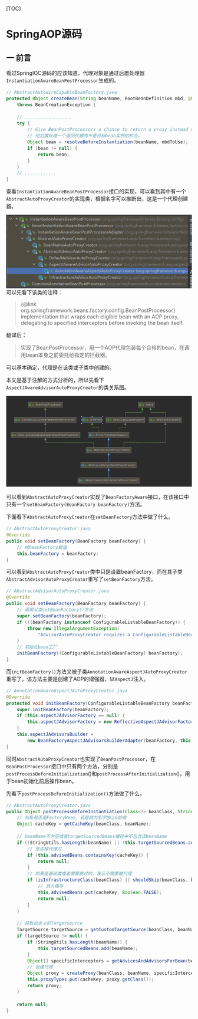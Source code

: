 [TOC]



# SpringAOP源码



## 一 前言

看过SpringIOC源码的应该知道，代理对象是通过后置处理器`InstantiationAwareBeanPostProcessor`生成的。

```java
// AbstractAutowireCapableBeanFactory.java
protected Object createBean(String beanName, RootBeanDefinition mbd, @Nullable Object[] args)
    throws BeanCreationException {

    // ..................
    try {
        // Give BeanPostProcessors a chance to return a proxy instead of the target bean instance.
        // 给后置处理一个返回代理而不是目标bean实例的机会。
        Object bean = resolveBeforeInstantiation(beanName, mbdToUse);
        if (bean != null) {
            return bean;
        }
    }
    // ............
}
```

查看`InstantiationAwareBeanPostProcessor`接口的实现，可以看到其中有一个`AbstractAutoProxyCreator`的实现类，根据名字可以推断出，这是一个代理创建器。

<img src="../images/springAOP/1605928485465.png" align="left">

可以先看下该类的注释：

> {@link org.springframework.beans.factory.config.BeanPostProcessor} implementation that wraps each eligible bean with an AOP proxy, delegating to specified interceptors  before invoking the bean itself.

翻译后：

> 实现了BeanPostProcessor，用一个AOP代理包装每个合格的bean，在调用bean本身之前委托给指定的拦截器。

可以基本确定，代理是在该类或子类中创建的。



本文是基于注解的方式分析的，所以先看下`AspectJAwareAdvisorAutoProxyCreator`的类关系图。

![1605927083780](../images/springAOP/1605927083780.png)



可以看到`AbstractAutoProxyCreator`实现了`BeanFactoryAware`接口，在该接口中只有一个`setBeanFactory(BeanFactory beanFactory)`方法。

下面看下`AbstractAutoProxyCreator`在`setBeanFactory`方法中做了什么。

```java
// AbstractAutoProxyCreator.java
@Override
public void setBeanFactory(BeanFactory beanFactory) {
    // 给beanFactory赋值
    this.beanFactory = beanFactory;
}
```

可以看到`AbstractAutoProxyCreator`类中只是设置beanFactory，而在其子类`AbstractAdvisorAutoProxyCreator`重写了`setBeanFactory`方法。

```java
// AbstractAdvisorAutoProxyCreator.java
@Override
public void setBeanFactory(BeanFactory beanFactory) {
    // 调用父类setBeanFactory()方法
    super.setBeanFactory(beanFactory);
    if (!(beanFactory instanceof ConfigurableListableBeanFactory)) {
        throw new IllegalArgumentException(
            "AdvisorAutoProxyCreator requires a ConfigurableListableBeanFactory: " + beanFactory);
    }
    // 初始化bean工厂
    initBeanFactory((ConfigurableListableBeanFactory) beanFactory);
}
```

而`initBeanFactory()`方法又被子类`AnnotationAwareAspectJAutoProxyCreator`重写了，该方法主要是创建了AOP的增强器，以`AspectJ`注入。

```java
// AnnotationAwareAspectJAutoProxyCreator.java
@Override
protected void initBeanFactory(ConfigurableListableBeanFactory beanFactory) {
    super.initBeanFactory(beanFactory);
    if (this.aspectJAdvisorFactory == null) {
        this.aspectJAdvisorFactory = new ReflectiveAspectJAdvisorFactory(beanFactory);
    }
    this.aspectJAdvisorsBuilder =
        new BeanFactoryAspectJAdvisorsBuilderAdapter(beanFactory, this.aspectJAdvisorFactory);
}
```



同时`AbstractAutoProxyCreator`也实现了`BeanPostProcessor`，在`BeanPostProcessor`接口中只有两个方法，分别是`postProcessBeforeInitialization`()和`postProcessAfterInitialization`()，用于bean初始化前后操作bean。

先看下`postProcessBeforeInitialization()`方法做了什么。

```java
// AbstractAutoProxyCreator.java
public Object postProcessBeforeInstantiation(Class<?> beanClass, String beanName) {
    // 判断是否是FactoryBean，若是就为名字加上&前缀
    Object cacheKey = getCacheKey(beanClass, beanName);

    // beanName不为空或者targetSourcedBeans缓存中不包含该beanName
    if (!StringUtils.hasLength(beanName) || !this.targetSourcedBeans.contains(beanName)) {
        // 是否被代理过
        if (this.advisedBeans.containsKey(cacheKey)) {
            return null;
        }
        // 如果是基础类或者需要跳过的，表示不需要被代理
        if (isInfrastructureClass(beanClass) || shouldSkip(beanClass, beanName)) {
            // 放入缓存
            this.advisedBeans.put(cacheKey, Boolean.FALSE);
            return null;
        }
    }

    // 获取自定义的TargetSource
    TargetSource targetSource = getCustomTargetSource(beanClass, beanName);
    if (targetSource != null) {
        if (StringUtils.hasLength(beanName)) {
            this.targetSourcedBeans.add(beanName);
        }
        Object[] specificInterceptors = getAdvicesAndAdvisorsForBean(beanClass, beanName, targetSource);
        // 创建代理
        Object proxy = createProxy(beanClass, beanName, specificInterceptors, targetSource);
        this.proxyTypes.put(cacheKey, proxy.getClass());
        return proxy;
    }

    return null;
}
```

